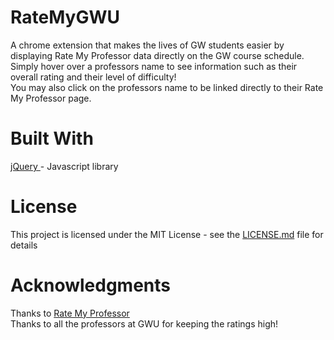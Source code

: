 # RateMyGWU
A chrome extension that makes the lives of GW students easier by displaying Rate My Professor data directly on the GW course schedule.<br />
Simply hover over a professors name to see information such as their overall rating and their level of difficulty!<br />
You may also click on the professors name to be linked directly to their Rate My Professor page.
# Built With
<a href="https://jquery.com/" target="_blank">jQuery </a> - Javascript library <br />
# License
This project is licensed under the MIT License - see the <a href="https://github.com/JamieScottC/RateMyGWU/blob/master/LICENSE" target="_blank">LICENSE.md</a> file for details
# Acknowledgments
Thanks to <a href="https://www.ratemyprofessor.com" target="_blank">Rate My Professor</a> <br />
Thanks to all the professors at GWU for keeping the ratings high!